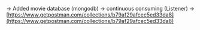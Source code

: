 -> Added movie database (mongodb)
-> continuous consuming (Listener) 
-> [https://www.getpostman.com/collections/b79af29afcec5ed33da8](https://www.getpostman.com/collections/b79af29afcec5ed33da8)